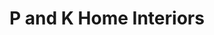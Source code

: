 ---
title: "P and K Home Interiors"
url: /felixstowe/p-and-k-home-interiors/
shop: Raumausstattung
---